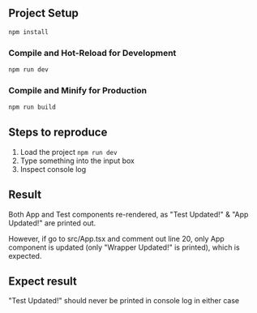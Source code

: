 ## Project Setup

```sh
npm install
```

### Compile and Hot-Reload for Development

```sh
npm run dev
```

### Compile and Minify for Production

```sh
npm run build
```


## Steps to reproduce
1. Load the project `npm run dev`
2. Type something into the input box
3. Inspect console log

## Result
Both App and Test components re-rendered, as "Test Updated!" & "App Updated!" are printed out.

However, if go to src/App.tsx and comment out line 20, only App component is updated (only "Wrapper Updated!" is printed), which is expected.

## Expect result
"Test Updated!" should never be printed in console log in either case
